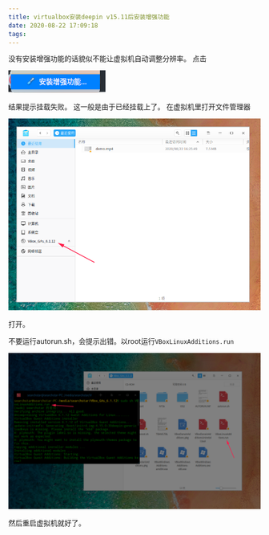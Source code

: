 ```yaml
---
title: virtualbox安装deepin v15.11后安装增强功能
date: 2020-08-22 17:09:18
tags:
---
```


没有安装增强功能的话貌似不能让虚拟机自动调整分辨率。
点击

![在这里插入图片描述](virtualbox安装deepin%20v15.11后安装增强功能/20200822170258763.png)

结果提示挂载失败。
这一般是由于已经挂载上了。
在虚拟机里打开文件管理器

![在这里插入图片描述](virtualbox安装deepin%20v15.11后安装增强功能/2020082217052050.png)

打开。

不要运行autorun.sh，会提示出错。以root运行```VBoxLinuxAdditions.run```

![在这里插入图片描述](virtualbox安装deepin%20v15.11后安装增强功能/2020082217082673.png)

然后重启虚拟机就好了。
